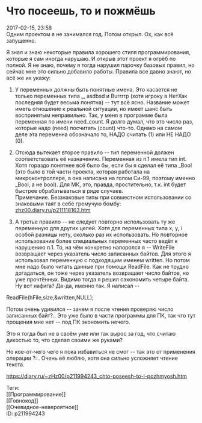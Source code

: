 Что посеешь, то и пожмёшь
==========================

   
 2017-02-15, 23:58   
  Одним проектом я не занимался год. Потом открыл. Ох, как всё запущенно.   
   
 Я знал и знаю некоторые правила хорошего стиля программирования, которые я сам иногда нарушаю. И открыв этот проект я огрёб по полной. Я не знаю, почему я тогда нарушил парочку базовых правил, но сейчас мне это сильно добавило работы. Правила все давно знают, но всё же их укажу:   
   
 1. У переменных должны быть понятные имена. Это касается не только переменных типа \_, asdbsd и Burrrrp (хотя игроку в НетХак последняя будет весьма понятна) -- тут всё ясно. Название может иметь отношение к реальной ситуации, но имеет шанс быть воспринятым неправильно. Так, у меня в программе была переменная по имени need\_count. Я долго думал, что это число раз, которые надо (need) посчитать (count) что-то. Однако на самом деле эта переменна обозначало то, НАДО считать (1) или НЕ НАДО (0).   
   
 2. Отсюда вытекает второе правило -- тип переменной должен соответствовать её назначению. Переменная из п.1 имела тип int. Хотя гораздо понятнее всё было бы, если бы я сделал её типа \_Bool (это было в той части проекта, которая работала на микроконтроллере, а она написана на голом Си-99, поэтому именно \_Bool, а не bool). Для МК, это, правда, простительно, т.к. int будет быстрее обрабатываться в ряде случаев.   
 Примечание. Беззнаковые типы при совместном использовании со знаковыми таят в себе гремучую бомбу:  [zhz00.diary.ru/p211118163.htm](Зазеркалье)    
   
 3. А третье правило -- не следует повторно использовать ту же переменную для других целей. Хотя для переменных типа x, y, i особой разницы нету, сколько раз их использовать. Но повторное использование более специальных переменных часто ведёт к нарушению п.1. То, на чём конкретно напоролся я -- WriteFile возвращает через указатель число записанных байтов. Для этого я использовал переменную с подходящим именем written. Но потом мне надо было читать данные при помощи ReadFile. Как не трудно догадаться, он тоже через указатель возвращает число байтов, но уже прочтённых. Видимо тогда я решил сэкономить четыре байта. Ну вот нафига? Да-да, именно так. Я написал --   
   
 ReadFile(hFile,size,&written,NULL);   
   
 Потом очень удивился -- зачем я после чтения проверяю число записанных байт?.. Это уже было в части программы для ПК, так что тут прощения мне нет -- под ПК экономить нечего.   
   
 Это я тогда был не в своём уме или так вырос за год, что считаю дикостью то, что сделал своими же руками?   
   
 Но кое-от-чего чего я пока избавиться не смог -- так это от применения операции ?: . Очень её люблю, хотя она сильно усложняет чтение текста.   
    
 <https://diary.ru/~zHz00/p211994243_chto-poseesh-to-i-pozhmyosh.htm>   
   
 Теги:   
 [[Программирование]]   
 [[Говнокод]]   
 [[Очевидное-невероятное]]   
 ID: p211994243